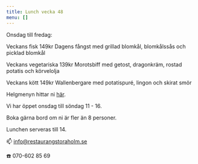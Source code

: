 ```yaml
---
title: Lunch vecka 48
menu: []
---
```

Onsdag till fredag:

Veckans fisk 149kr
Dagens fångst med grillad blomkål, blomkålssås och picklad blomkål

Veckans vegetariska 139kr
Morotsbiff med getost, dragonkräm, rostad potatis och körvelolja

Veckans kött 149kr
Wallenbergare med potatispuré, lingon och skirat smör

Helgmenyn hittar ni [här](https://www.restaurangstoraholm.se/helg/?i=2).

Vi har öppet onsdag till söndag 11 - 16. 

Boka gärna bord om ni är fler än 8 personer.

Lunchen serveras till 14.[](https://www.restaurangstoraholm.se/helg/?i=2)

📫 info@restaurangstoraholm.se

☎️ 070-602 85 69